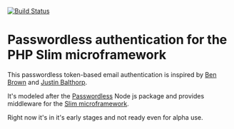 [![Build Status](https://travis-ci.org/GetAmpersand/HTML.png)](https://travis-ci.org/GetAmpersand/HTML)

Passwordless authentication for the PHP Slim microframework
===========================================================

This passwordless token-based email authentication is inspired by [Ben
Brown](http://notes.xoxco.com/post/27999787765/is-it-time-for-password-less-login) and [Justin Balthorp](https://medium.com/@ninjudd/passwords-are-obsolete-9ed56d483eb).

It's modeled after the [Passwordless](https://passwordless.net/) Node js
package and provides middleware for the [Slim microframework](http://slimframework.com).

Right now it's in it's early stages and not ready even for alpha use.
